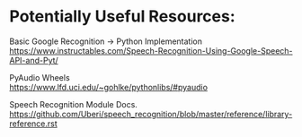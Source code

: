 # Potentially Useful Resources:

Basic Google Recognition -> Python Implementation  
https://www.instructables.com/Speech-Recognition-Using-Google-Speech-API-and-Pyt/

PyAudio Wheels  
https://www.lfd.uci.edu/~gohlke/pythonlibs/#pyaudio

Speech Recognition Module Docs.  
https://github.com/Uberi/speech_recognition/blob/master/reference/library-reference.rst

